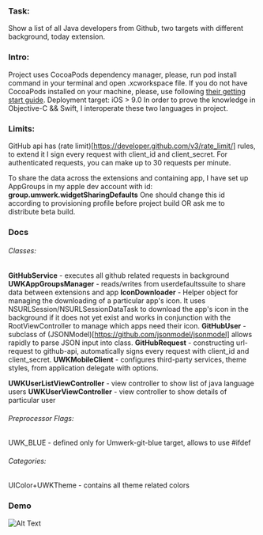### Task:
Show a list of all Java developers from Github, two targets with different background, today extension.

### Intro:
Project uses CocoaPods dependency manager, please, run pod install command in your terminal and open .xcworkspace file.
If you do not have CocoaPods installed on your machine, please, use following [their getting start guide](https://guides.cocoapods.org/using/getting-started.html). Deployment target: iOS > 9.0
In order to prove the knowledge in Objective-C && Swift, I interoperate these two languages in project. 

### Limits:
GitHub api has (rate limit)[https://developer.github.com/v3/rate_limit/] rules, to extend it I sign every request with client_id and client_secret. For authenticated requests, you can make up to 30 requests per minute.

To share the data across the extensions and containing app, I have set up AppGroups in my apple dev account with id: __group.umwerk.widgetSharingDefaults__ One should change this id according to provisioning profile before project build OR ask me to distribute beta build.

### Docs

###### Classes:

__GitHubService__ - executes all github related requests in background
__UWKAppGroupsManager__ - reads/writes from userdefaultssuite to share data between extensions and app
__IconDownloader__ -  Helper object for managing the downloading of a particular app's icon.
  It uses NSURLSession/NSURLSessionDataTask to download the app's icon in the background if it does not
  yet exist and works in conjunction with the RootViewController to manage which apps need their icon.
__GitHubUser__ - subclass of (JSONModel)[https://github.com/jsonmodel/jsonmodel] allows rapidly to parse JSON input into class.
__GitHubRequest__ - constructing url-request to github-api, automatically signs every request with client_id and client_secret.
__UWKMobileClient__ - configures third-party services, theme styles, from application delegate with options.

__UWKUserListViewController__ - view controller to show list of java language users 
__UWKUserViewController__ - view controller to show details of particular user

###### Preprocessor Flags:

UWK_BLUE - defined only for Umwerk-git-blue target, allows to use #ifdef 

###### Categories:

UIColor+UWKTheme - contains all theme related colors


### Demo

![Alt Text](https://github.com/gneil90/Umwerk-Git/blob/master/Umwerk-Git/Preview/ezgif.com-optimize.gif)
